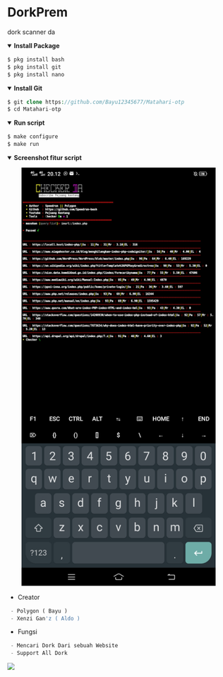 # DorkPrem
dork scanner da
<details open>
  <summary><strong> Install Package </strong></summary>

  ```php
  $ pkg install bash
  $ pkg install git
  $ pkg install nano
  ```
  </details>

<details open>
  <summary><strong> Install Git </strong></summary>

  ```php
  $ git clone https://github.com/Bayu12345677/Matahari-otp
  $ cd Matahari-otp
  ```
  </details>

<details open>
  <summary><strong> Run script </strong></summary>

  ```php
  $ make configure
  $ make run
  ```
  </details>
<details open>
  <summary><strong> Screenshot fitur script </strong></summary>
  <p align="center">
  <img src="https://github.com/Bayu12345677/DorkPrem/blob/master/img/Screenshot_20220624_201211_84d3000e3f4017145260f7618db1d683.jpg" width="440" title="Menu" alt="Menu">
  </p>
  </details>


- Creator 
```php
 - Polygon ( Bayu )
 - Xenzi Gan'z ( Aldo )
```

- Fungsi
```php
 - Mencari Dork Dari sebuah Website
 - Support All Dork 
```

[![](https://img.shields.io/static/v1?logo=youtube&label=subscribe&message=Pejuang%20Kentang&color=red)](https://youtube.com/channel/UCtu-GcxKL8kJBXpR1wfMgWg)
